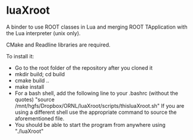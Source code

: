 # luaXroot
A binder to use ROOT classes in Lua and merging ROOT TApplication with the Lua interpreter (unix only).

CMake and Readline libraries are required.

To install it:

- Go to the root folder of the repository after you cloned it
- mkdir build; cd build
- cmake build ..
- make install
- For a bash shell, add the following line to your .bashrc (without the quotes)
  "source /mnt/hgfs/Dropbox/ORNL/luaXroot/scripts/thisluaXroot.sh"
  If you are using a different shell use the appropriate command to source the aforementioned file.
- You should be able to start the program from anywhere using "./luaXroot"
